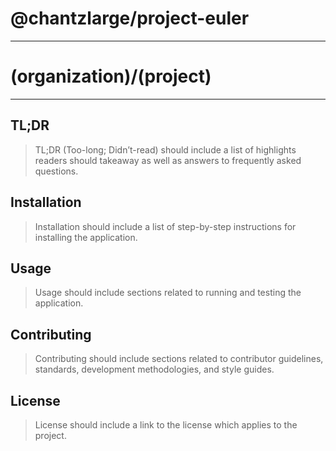 # @chantzlarge/project-euler

---

# (organization)/(project)
 
---
 
## TL;DR
 
> TL;DR (Too-long; Didn’t-read) should include a list of highlights readers should takeaway as well as answers to frequently asked questions.
 
## Installation
 
> Installation should include a list of step-by-step instructions for installing the application.
 
## Usage
 
> Usage should include sections related to running and testing the application.
 
## Contributing
 
> Contributing should include sections related to contributor guidelines, standards, development methodologies, and style guides.
 
## License
 
> License should include a link to the license which applies to the project.
